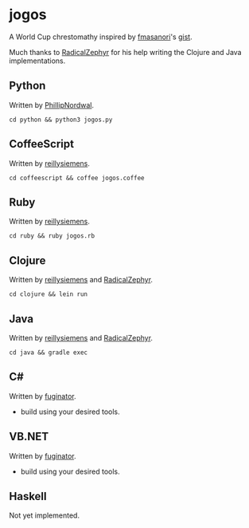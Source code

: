 jogos
=====

A World Cup chrestomathy inspired by [fmasanori]'s [gist][fmasanori-gist].

Much thanks to [RadicalZephyr] for his help writing the Clojure and Java implementations.

Python
------

Written by [PhillipNordwal].
```
cd python && python3 jogos.py
```

CoffeeScript
------------

Written by [reillysiemens].
```
cd coffeescript && coffee jogos.coffee
```

Ruby
----

Written by [reillysiemens].
```
cd ruby && ruby jogos.rb
```

Clojure
-------

Written by [reillysiemens] and [RadicalZephyr].
```
cd clojure && lein run
```

Java
----

Written by [reillysiemens] and [RadicalZephyr].
```
cd java && gradle exec
```

C#
--

Written by [fuginator].
* build using your desired tools.

VB.NET
------

Written by [fuginator].
* build using your desired tools.

Haskell
-------

Not yet implemented.

[fmasanori]: https://github.com/fmasanori
[fmasanori-gist]: https://gist.github.com/fmasanori/1288160dad16cc473a53
[RadicalZephyr]: https://github.com/RadicalZephyr
[reillysiemens]: https://github.com/reillysiemens
[fuginator]: https://github.com/fuginator
[PhillipNordwal]: https://github.com/PhillipNordwal
